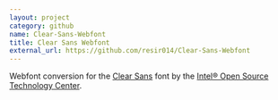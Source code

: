 ```yaml
---
layout: project
category: github
name: Clear-Sans-Webfont
title: Clear Sans Webfont
external_url: https://github.com/resir014/Clear-Sans-Webfont
---
```


Webfont conversion for the [Clear Sans](https://01.org/clear-sans) font by the [Intel&reg; Open Source Technology Center](https://01.org/).
